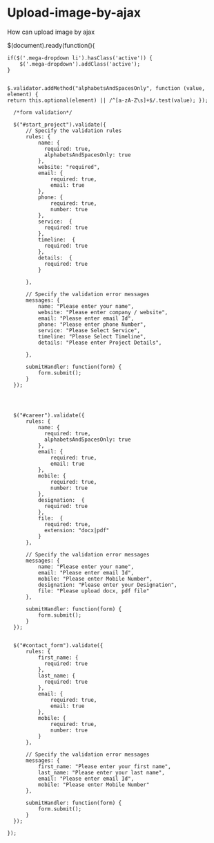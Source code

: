 # Upload-image-by-ajax
How can upload image by ajax



$(document).ready(function(){
      
    if($('.mega-dropdown li').hasClass('active')) {
        $('.mega-dropdown').addClass('active');
    }


    $.validator.addMethod("alphabetsAndSpacesOnly", function (value, element) {
    return this.optional(element) || /^[a-zA-Z\s]+$/.test(value); });

      /*form validation*/

      $("#start_project").validate({    
          // Specify the validation rules
          rules: {              
              name: {
                required: true,
                alphabetsAndSpacesOnly: true
              },
              website: "required",
              email: {
                  required: true,
                  email: true
              },
              phone: {
                  required: true,
                  number: true
              },
              service:  { 
                required: true
              },
              timeline:  { 
                required: true
              },
              details:  { 
                required: true
              }

          },
          
          // Specify the validation error messages
          messages: {
              name: "Please enter your name",            
              website: "Please enter company / website",
              email: "Please enter email Id",
              phone: "Please enter phone Number",
              service: "Please Select Service",
              timeline: "Please Select Timeline",
              details: "Please enter Project Details",
              
          },
          
          submitHandler: function(form) {
              form.submit();
          }
      });




      $("#career").validate({
          rules: {              
              name: {
                required: true,
                alphabetsAndSpacesOnly: true
              },
              email: {
                  required: true,
                  email: true
              },
              mobile: {
                  required: true,
                  number: true
              },
              designation:  { 
                required: true
              },
              file:  { 
                required: true,
                extension: "docx|pdf"
              }
          },
          
          // Specify the validation error messages
          messages: {
              name: "Please enter your name",            
              email: "Please enter email Id",
              mobile: "Please enter Mobile Number",
              designation: "Please enter your Designation",
              file: "Please upload docx, pdf file"
          },
          
          submitHandler: function(form) {
              form.submit();
          }
      });


      $("#contact_form").validate({
          rules: {              
              first_name: {
                required: true
              },
              last_name: {
                required: true
              },
              email: {
                  required: true,
                  email: true
              },
              mobile: {
                  required: true,
                  number: true
              }
          },
          
          // Specify the validation error messages
          messages: {
              first_name: "Please enter your first name",            
              last_name: "Please enter your last name",            
              email: "Please enter email Id",
              mobile: "Please enter Mobile Number"
          },
          
          submitHandler: function(form) {
              form.submit();
          }
      });

    });
    

